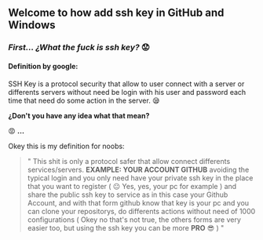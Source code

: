 ## Welcome to how add ssh key in GitHub and Windows

### *First... ¿What the fuck is ssh key?* :worried:

#### Definition by google:

SSH Key is a protocol security that allow to user connect with a server or differents servers without need be login with his user and password each time that need do some action in the server. :sleepy:

**¿Don't you have any idea what that mean?**

:rage: **...**

Okey this is my definition for noobs:

> " This shit is only a protocol safer that allow connect differents services/servers.  **EXAMPLE: YOUR ACCOUNT GITHUB** avoiding the typical login and you only need have your private ssh key in the place that you want to register ( :neutral_face: Yes, yes, your pc for example ) and share the public ssh key to service as in this case your Github Account, and with that form github know that key is your pc and you can clone your repositorys, do differents actions without need of 1000 configurations ( Okey no that's not true, the others forms are very easier too, but using the ssh key you can be more **PRO** :sunglasses: ) "